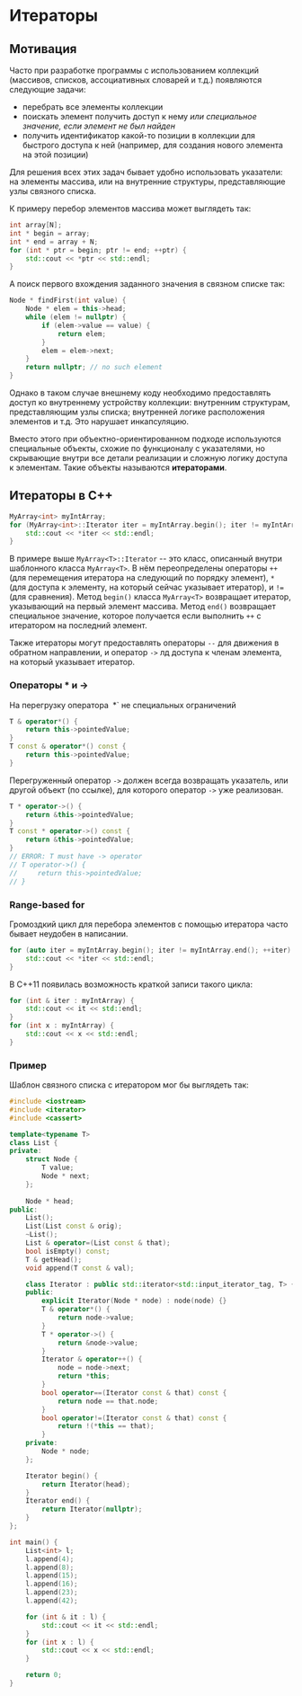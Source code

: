 # Итераторы

## Мотивация
Часто при разработке программы с использованием коллекций (массивов, списков, ассоциативных словарей и т.д.) появляются следующие задачи:
* перебрать все элементы коллекции
* поискать элемент получить доступ к нему *или специальное значение, если элемент не был найден*
* получить идентификатор какой-то позиции в коллекции для быстрого доступа к ней (например, для создания нового элемента на этой позиции)
 
Для решения всех этих задач бывает удобно использовать указатели: на элементы массива, или на внутренние структуры, представляющие узлы связного списка.

К примеру перебор элементов массива может выглядеть так:
```c++
int array[N];
int * begin = array;
int * end = array + N;
for (int * ptr = begin; ptr != end; ++ptr) {
    std::cout << *ptr << std::endl;
}
```

А поиск первого вхождения заданного значения в связном списке так:
```c++
Node * findFirst(int value) {
    Node * elem = this->head;
    while (elem != nullptr) {
        if (elem->value == value) {
            return elem;
        }
        elem = elem->next;
    }
    return nullptr; // no such element
}
```

Однако в таком случае внешнему коду необходимо предоставлять доступ ко внутреннему устройству коллекции:
внутренним структурам, представляющим узлы списка; внутренней логике расположения элементов и т.д.
Это нарушает инкапсуляцию.

Вместо этого при объектно-ориентированном подходе используются специальные объекты, схожие по функционалу с указателями,
но скрывающие внутри все детали реализации и сложную логику доступа к элементам.
Такие объекты называются __итераторами__.

## Итераторы в C++

```c++
MyArray<int> myIntArray;
for (MyArray<int>::Iterator iter = myIntArray.begin(); iter != myIntArray.end(); ++iter) {
    std::cout << *iter << std::endl;
}
```

В примере выше `MyArray<T>::Iterator` -- это класс, описанный внутри шаблонного класса `MyArray<T>`.
В нём переопределены операторы `++` (для перемещения итератора на следующий по порядку элемент), `*` (для доступа к элементу, на который сейчас указывает итератор), и `!=` (для сравнения).
Метод `begin()` класса `MyArray<T>` возвращает итератор, указывающий на первый элемент массива.
Метод `end()` возвращает специальное значение, которое получается если выполнить `++` с итератором на последний элемент.

Также итераторы могут предоставлять операторы `--` для движения в обратном направлении, и оператор `->` лд доступа к членам элемента, на который указывает итератор.

### Операторы * и ->
На перегрузку оператора` `*` не специальных ограничений
```c++
T & operator*() {
    return this->pointedValue;
}
T const & operator*() const {
    return this->pointedValue;
}
```

Перегруженный оператор `->` должен всегда возвращать указатель, или другой объект (по ссылке), для которого оператор `->` уже реализован.
```c++
T * operator->() {
    return &this->pointedValue;
}
T const * operator->() const {
    return &this->pointedValue;
}
// ERROR: T must have -> operator
// T operator->() {
//     return this->pointedValue;
// }
```

### Range-based for

Громоздкий цикл для перебора элементов с помощью итератора часто бывает неудобен в написании.
```c++
for (auto iter = myIntArray.begin(); iter != myIntArray.end(); ++iter) {
    std::cout << *iter << std::endl;
}
```

В C++11 появилась возможность краткой записи такого цикла:
```c++
for (int & iter : myIntArray) {
    std::cout << it << std::endl;
}
for (int x : myIntArray) {
    std::cout << x << std::endl;
}
```

### Пример
Шаблон связного списка с итератором мог бы выглядеть так:
```c++
#include <iostream>
#include <iterator>
#include <cassert>

template<typename T>
class List {
private:
    struct Node {
        T value;
        Node * next;
    };
    
    Node * head;
public:
    List();
    List(List const & orig);
    ~List();
    List & operator=(List const & that);
    bool isEmpty() const;
    T & getHead();
    void append(T const & val);

    class Iterator : public std::iterator<std::input_iterator_tag, T> {
    public:
        explicit Iterator(Node * node) : node(node) {}
        T & operator*() {
            return node->value;
        }
        T * operator->() {
            return &node->value;
        }
        Iterator & operator++() {
            node = node->next;
            return *this;
        }
        bool operator==(Iterator const & that) const {
            return node == that.node;
        }
        bool operator!=(Iterator const & that) const {
            return !(*this == that);
        }
    private:
        Node * node;
    };

    Iterator begin() {
        return Iterator(head);
    }
    Iterator end() {
        return Iterator(nullptr);
    }
};

int main() {
    List<int> l;
    l.append(4);
    l.append(8);
    l.append(15);
    l.append(16);
    l.append(23);
    l.append(42);

    for (int & it : l) {
        std::cout << it << std::endl;
    }
    for (int x : l) {
        std::cout << x << std::endl;
    }

    return 0;
}
```

